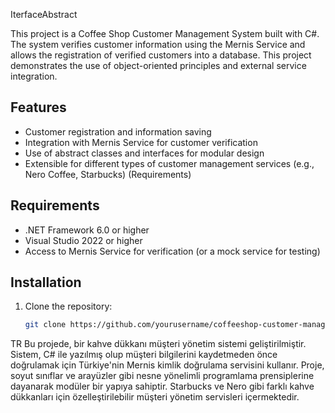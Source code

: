 IterfaceAbstract

This project is a Coffee Shop Customer Management System built with C#. 
The system verifies customer information using the Mernis Service and allows the registration of verified customers into a database. 
This project demonstrates the use of object-oriented principles and external service integration.

## Features
- Customer registration and information saving
- Integration with Mernis Service for customer verification
- Use of abstract classes and interfaces for modular design
- Extensible for different types of customer management services (e.g., Nero Coffee, Starbucks)
(Requirements)
## Requirements
- .NET Framework 6.0 or higher
- Visual Studio 2022 or higher
- Access to Mernis Service for verification (or a mock service for testing)
## Installation
1. Clone the repository:
   ```bash
   git clone https://github.com/yourusername/coffeeshop-customer-management.git


TR
Bu projede, bir kahve dükkanı müşteri yönetim sistemi geliştirilmiştir. 
Sistem, C# ile yazılmış olup müşteri bilgilerini kaydetmeden önce doğrulamak için Türkiye'nin Mernis kimlik doğrulama servisini kullanır.
Proje, soyut sınıflar ve arayüzler gibi nesne yönelimli programlama prensiplerine dayanarak modüler bir yapıya sahiptir. 
Starbucks ve Nero gibi farklı kahve dükkanları için özelleştirilebilir müşteri yönetim servisleri içermektedir.
